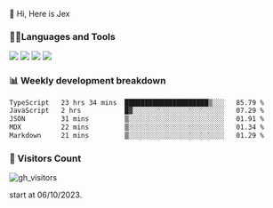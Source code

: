  👋 Hi, Here is Jex

 

### 🧑‍💻Languages and Tools

<code><a href="https://react.dev"><img src="https://api.iconify.design/logos:react.svg" /></a></code>
<code><a href="https://github.com/vuejs/core"><img src="https://api.iconify.design/logos:vue.svg" /></a></code> 
<code><a href="https://github.com/microsoft/TypeScript"><img src="https://api.iconify.design/logos:typescript-icon.svg" /></a></code>
<code><a href="https://threejs.org/"><img src="https://api.iconify.design/logos:threejs.svg" /></a></code>

### 📊 Weekly development breakdown

<!--START_SECTION:waka-->

```txt
TypeScript   23 hrs 34 mins  █████████████████████▒░░░   85.79 %
JavaScript   2 hrs           █▓░░░░░░░░░░░░░░░░░░░░░░░   07.29 %
JSON         31 mins         ▒░░░░░░░░░░░░░░░░░░░░░░░░   01.91 %
MDX          22 mins         ▒░░░░░░░░░░░░░░░░░░░░░░░░   01.34 %
Markdown     21 mins         ▒░░░░░░░░░░░░░░░░░░░░░░░░   01.29 %
```

<!--END_SECTION:waka-->


### 👀 Visitors Count

![gh_visitors](https://profile-counter.glitch.me/jexlau/count.svg)

start at 06/10/2023.
